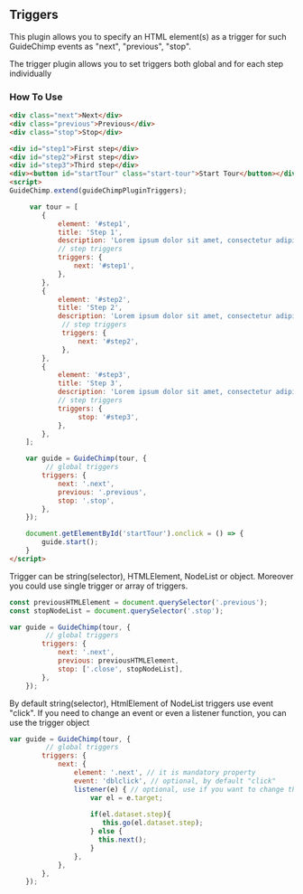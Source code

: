 
## Triggers

This plugin allows you to specify an HTML element(s) as a trigger for such GuideChimp events as "next", "previous", "stop".

The trigger plugin allows you to set triggers both global and for each step individually

### How To Use

```html
<div class="next">Next</div>
<div class="previous">Previous</div>
<div class="stop">Stop</div>

<div id="step1">First step</div>
<div id="step2">First step</div>
<div id="step3">Third step</div>
<div><button id="startTour" class="start-tour">Start Tour</button></div>
<script>
GuideChimp.extend(guideChimpPluginTriggers);

     var tour = [
        {
            element: '#step1',
            title: 'Step 1',
            description: 'Lorem ipsum dolor sit amet, consectetur adipiscing elit.',
            // step triggers
            triggers: {
                next: '#step1',
            },       
        },
        {
            element: '#step2',
            title: 'Step 2',
            description: 'Lorem ipsum dolor sit amet, consectetur adipiscing elit.',
             // step triggers
             triggers: {
                 next: '#step2',
             },  
        },
        {
            element: '#step3',
            title: 'Step 3',
            description: 'Lorem ipsum dolor sit amet, consectetur adipiscing elit.',
            // step triggers
            triggers: {
                 stop: '#step3',
            },  
        },
    ];

    var guide = GuideChimp(tour, {
         // global triggers
        triggers: {
            next: '.next',
            previous: '.previous',
            stop: '.stop',
        },   
    });

    document.getElementById('startTour').onclick = () => {
        guide.start();
    }
</script>
```

Trigger can be string(selector), HTMLElement, NodeList or object.
Moreover you could use single trigger or array of triggers.

```javascript
const previousHTMLElement = document.querySelector('.previous');
const stopNodeList = document.querySelector('.stop');

var guide = GuideChimp(tour, {
         // global triggers
        triggers: {
            next: '.next',
            previous: previousHTMLElement,
            stop: ['.close', stopNodeList],
        },   
    });
```

By default string(selector), HtmlElement of NodeList triggers use event "click".
If you need to change an event or even a listener function, you can use the trigger object

```javascript
var guide = GuideChimp(tour, {
         // global triggers
        triggers: {
            next: {
                element: '.next', // it is mandatory property
                event: 'dblclick', // optional, by default "click"
                listener(e) { // optional, use if you want to change the standard trigger behavior
                    var el = e.target;                    
                    
                    if(el.dataset.step){
                       this.go(el.dataset.step);
                    } else {
                      this.next();
                    }    
                },       
            },
        },   
    });
```
